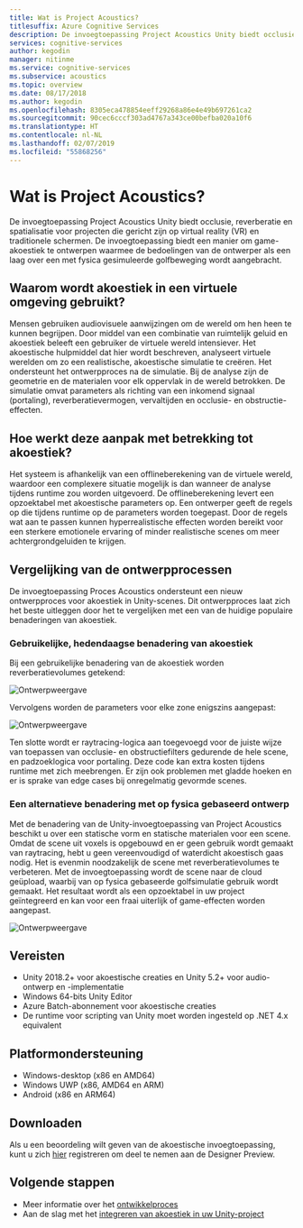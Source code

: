 ```yaml
---
title: Wat is Project Acoustics?
titlesuffix: Azure Cognitive Services
description: De invoegtoepassing Project Acoustics Unity biedt occlusie, reverberatie en spatialisatie voor projecten die gericht zijn op virtual reality (VR) en traditionele schermen.
services: cognitive-services
author: kegodin
manager: nitinme
ms.service: cognitive-services
ms.subservice: acoustics
ms.topic: overview
ms.date: 08/17/2018
ms.author: kegodin
ms.openlocfilehash: 8305eca478854eeff29268a86e4e49b697261ca2
ms.sourcegitcommit: 90cec6cccf303ad4767a343ce00befba020a10f6
ms.translationtype: HT
ms.contentlocale: nl-NL
ms.lasthandoff: 02/07/2019
ms.locfileid: "55868256"
---
```

# <a name="what-is-project-acoustics"></a>Wat is Project Acoustics?
De invoegtoepassing Project Acoustics Unity biedt occlusie, reverberatie en spatialisatie voor projecten die gericht zijn op virtual reality (VR) en traditionele schermen. De invoegtoepassing biedt een manier om game-akoestiek te ontwerpen waarmee de bedoelingen van de ontwerper als een laag over een met fysica gesimuleerde golfbeweging wordt aangebracht.

## <a name="why-use-acoustics-in-virtual-environments"></a>Waarom wordt akoestiek in een virtuele omgeving gebruikt?
Mensen gebruiken audiovisuele aanwijzingen om de wereld om hen heen te kunnen begrijpen. Door middel van een combinatie van ruimtelijk geluid en akoestiek beleeft een gebruiker de virtuele wereld intensiever. Het akoestische hulpmiddel dat hier wordt beschreven, analyseert virtuele werelden om zo een realistische, akoestische simulatie te creëren. Het ondersteunt het ontwerpproces na de simulatie. Bij de analyse zijn de geometrie en de materialen voor elk oppervlak in de wereld betrokken. De simulatie omvat parameters als richting van een inkomend signaal (portaling), reverberatievermogen, vervaltijden en occlusie- en obstructie-effecten.

## <a name="how-does-this-approach-to-acoustics-work"></a>Hoe werkt deze aanpak met betrekking tot akoestiek?
Het systeem is afhankelijk van een offlineberekening van de virtuele wereld, waardoor een complexere situatie mogelijk is dan wanneer de analyse tijdens runtime zou worden uitgevoerd. De offlineberekening levert een opzoektabel met akoestische parameters op. Een ontwerper geeft de regels op die tijdens runtime op de parameters worden toegepast. Door de regels wat aan te passen kunnen hyperrealistische effecten worden bereikt voor een sterkere emotionele ervaring of minder realistische scenes om meer achtergrondgeluiden te krijgen.

## <a name="design-process-comparison"></a>Vergelijking van de ontwerpprocessen
De invoegtoepassing Proces Acoustics ondersteunt een nieuw ontwerpproces voor akoestiek in Unity-scenes. Dit ontwerpproces laat zich het beste uitleggen door het te vergelijken met een van de huidige populaire benaderingen van akoestiek.

### <a name="typical-approach-to-acoustics-today"></a>Gebruikelijke, hedendaagse benadering van akoestiek
Bij een gebruikelijke benadering van de akoestiek worden reverberatievolumes getekend:

![Ontwerpweergave](media/reverbZonesAltSPace2.png)

Vervolgens worden de parameters voor elke zone enigszins aangepast:

![Ontwerpweergave](media/TooManyReverbParameters.png)

Ten slotte wordt er raytracing-logica aan toegevoegd voor de juiste wijze van toepassen van occlusie- en obstructiefilters gedurende de hele scene, en padzoeklogica voor portaling. Deze code kan extra kosten tijdens runtime met zich meebrengen. Er zijn ook problemen met gladde hoeken en er is sprake van edge cases bij onregelmatig gevormde scenes.

### <a name="an-alternative-approach-with-physics-based-design"></a>Een alternatieve benadering met op fysica gebaseerd ontwerp
Met de benadering van de Unity-invoegtoepassing van Project Acoustics beschikt u over een statische vorm en statische materialen voor een scene. Omdat de scene uit voxels is opgebouwd en er geen gebruik wordt gemaakt van raytracing, hebt u geen vereenvoudigd of waterdicht akoestisch gaas nodig. Het is evenmin noodzakelijk de scene met reverberatievolumes te verbeteren. Met de invoegtoepassing wordt de scene naar de cloud geüpload, waarbij van op fysica gebaseerde golfsimulatie gebruik wordt gemaakt. Het resultaat wordt als een opzoektabel in uw project geïntegreerd en kan voor een fraai uiterlijk of game-effecten worden aangepast.

![Ontwerpweergave](media/GearsWithVoxels.jpg)

## <a name="requirements"></a>Vereisten
* Unity 2018.2+ voor akoestische creaties en Unity 5.2+ voor audio-ontwerp en -implementatie
* Windows 64-bits Unity Editor
* Azure Batch-abonnement voor akoestische creaties
* De runtime voor scripting van Unity moet worden ingesteld op .NET 4.x equivalent

## <a name="platform-support"></a>Platformondersteuning
* Windows-desktop (x86 en AMD64)
* Windows UWP (x86, AMD64 en ARM)
* Android (x86 en ARM64)

## <a name="download"></a>Downloaden
Als u een beoordeling wilt geven van de akoestische invoegtoepassing, kunt u zich [hier](https://forms.office.com/Pages/ResponsePage.aspx?id=v4j5cvGGr0GRqy180BHbRwMoAEhDCLJNqtVIPwQN6rpUOFRZREJRR0NIQllDOTQ1U0JMNVc4OFNFSy4u) registreren om deel te nemen aan de Designer Preview.

## <a name="next-steps"></a>Volgende stappen
* Meer informatie over het [ontwikkelproces](design-process.md)
* Aan de slag met het [integreren van akoestiek in uw Unity-project](getting-started.md)

